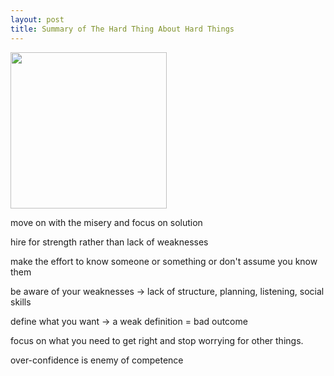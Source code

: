 ```yaml
---
layout: post
title: Summary of The Hard Thing About Hard Things
---
```


<img height="250"  src="https://i.gr-assets.com/images/S/compressed.photo.goodreads.com/books/1386609333l/18176747.jpg" /> 


move on with the misery and focus on solution 

hire for strength rather than lack of weaknesses 

make the effort to know someone or something or don't assume you know them 

be aware of your weaknesses -> lack of structure, planning, listening, social skills

define what you want -> a weak definition = bad outcome 

focus on what you need to get right and stop worrying for other things. 

over-confidence is enemy of competence 